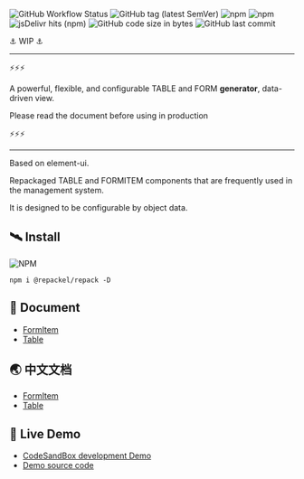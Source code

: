 ![GitHub Workflow Status](https://img.shields.io/github/workflow/status/repackel/repack/Node.js%20Package) 
![GitHub tag (latest SemVer)](https://img.shields.io/github/v/tag/repackel/repack) 
![npm](https://img.shields.io/npm/v/@repackel/repack) 
![npm](https://img.shields.io/npm/dm/@repackel/repack) 
![jsDelivr hits (npm)](https://img.shields.io/jsdelivr/npm/hm/@repackel/repack) 
![GitHub code size in bytes](https://img.shields.io/github/languages/code-size/repackel/repack) 
![GitHub last commit](https://img.shields.io/github/last-commit/repackel/repack) 



⚓ WIP ⚓

---

⚡⚡⚡

A powerful, flexible, and configurable TABLE and FORM **generator**, data-driven view.

Please read the document before using in production

⚡⚡⚡

---

Based on element-ui.

Repackaged TABLE and FORMITEM components that are frequently used in the management system.

It is designed to be configurable by object data.

## 🛰️ Install
![NPM](https://nodei.co/npm/@repackel/repack.svg)
```
npm i @repackel/repack -D
```
## 📜 Document

- [FormItem](./FormItem/readme.md)
- [Table](./Table/readme.md)

## 🌏 中文文档

- [FormItem](./FormItem/readme.zh.md)
- [Table](./Table/readme.zh.md)

## 🔮 Live Demo

- [CodeSandBox development Demo](https://codesandbox.io/s/github/repackel/repack-demo?file=/src/demo.vue)
- [Demo source code](https://github.com/repackel/repack-demo/)
